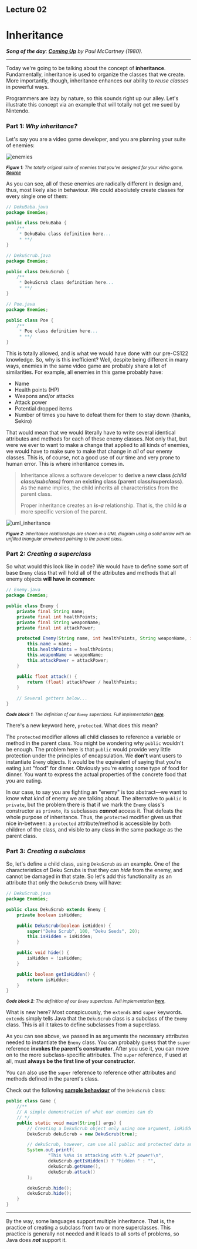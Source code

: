 ## Lecture 02

# Inheritance

***Song of the day***: _[**Coming Up**](https://youtu.be/g5nzLQ63c9E) by Paul McCartney (1980)._

---

Today we're going to be talking about the concept of **inheritance**. Fundamentally, inheritance is used to organize 
the classes that we create. More importantly, though, inheritance enhances our ability to _reuse classes_ in powerful 
ways.

Programmers are lazy by nature, so this sounds right up our alley. Let's illustrate this concept via an example that
will totally not get me sued by Nintendo.

### Part 1: _Why inheritance?_

Let's say you are a video game developer, and you are planning your suite of enemies:

![enemies](assets/enemies.jpg)

<sub>_**Figure 1**: The totally original suite of enemies that you've designed for your video game. 
[**Source**](https://twitter.com/VGArtAndTidbits/status/921422498872348672?s=20)_ </sub>

As you can see, all of these enemies are radically different in design and, thus, most likely also in behaviour. We 
could absolutely create classes for every single one of them:

```java
// DekuBaba.java
package Enemies;

public class DekuBaba {
    /**
     * DekuBaba class definition here...
     * **/
}
```

```java
// DekuScrub.java
package Enemies;

public class DekuScrub {
    /**
     * DekuScrub class definition here...
     * **/
}
```

```java
// Poe.java
package Enemies;

public class Poe {
    /**
     * Poe class definition here...
     * **/
}
```

This is totally allowed, and is what we would have done with our pre-CS122 knowledge. So, why is this inefficient? Well,
despite being different in many ways, enemies in the same video game are probably share a lot of similarities. For
example, all enemies in this game probably have:

- Name
- Health points (HP)
- Weapons and/or attacks
- Attack power
- Potential dropped items
- Number of times you have to defeat them for them to stay down (thanks, Sekiro)

That would mean that we would literally have to write several identical attributes and methods for each of these enemy
classes. Not only that, but were we ever to want to make a change that applied to all kinds of enemies, we would have to
make sure to make that change in *all* of our enemy classes. This is, of course, not a good use of our time and very 
prone to human error. This is where inheritance comes in.

> Inheritance allows a software developer to **derive a new class _(child class/subclass)_ from an existing class 
> (parent class/superclass)**.
> As the name implies, the child inherits all characteristics from the parent class.
> 
> Proper inheritance creates an ***is-a*** relationship. That is, the child ***is a*** more specific version of the 
> parent.

![uml_inheritance](assets/uml_inheritance.png)

<sub>_**Figure 2**: Inheritance relationships are shown in a UML diagram using a solid arrow with an unfilled triangular
arrowhead pointing to the parent class._</sub>

### Part 2: _Creating a superclass_

So what would this look like in code? We would have to define some sort of base `Enemy` class that will hold all of the
attributes and methods that all enemy objects **will have in common**:

```java
// Enemy.java
package Enemies;

public class Enemy {
    private final String name;
    private final int healthPoints;
    private final String weaponName;
    private final int attackPower;

    protected Enemy(String name, int healthPoints, String weaponName, int attackPower) {
        this.name = name;
        this.healthPoints = healthPoints;
        this.weaponName = weaponName;
        this.attackPower = attackPower;
    }

    public float attack() {
        return (float) attackPower / healthPoints;
    }
    
    // Several getters below...
}
```

<sub>_**Code block 1**: The definition of our `Enemy` superclass. Full implementation 
[**here**](src/Enemies/Enemy.java)._</sub>

There's a new keyword here, `protected`. What does this mean?

The `protected` modifier allows all child classes to reference a variable or method in the parent class. You might be 
wondering why `public` wouldn't be enough. The problem here is that `public` would provide very little protection under 
the principles of encapsulation. We **don't** want users to instantiate `Enemy` objects. It would be the equivalent of 
saying that you're eating just "food" for dinner. Obviously you're eating some type of food for dinner. You want to 
express the actual properties of the concrete food that you are eating.

In our case, to say you are fighting an "enemy" is too abstract—we want to know what _kind_ of enemy we are talking 
about. The alternative to `public` is `private`, but the problem there is that if we mark the `Enemy` class's 
constructor as `private`, its subclasses ***cannot*** access it. That defeats the whole purpose of inheritance. Thus,
the `protected` modifier gives us that nice in-between: a `protected` attribute/method is accessible by both children of
the class, and visible to any class in the same package as the parent class.

### Part 3: _Creating a subclass_

So, let's define a child class, using `DekuScrub` as an example. One of the characteristics of Deku Scrubs is that they
can *hide* from the enemy, and cannot be damaged in that state. So let's add this functionality as an attribute that
only the `DekuScrub` `Enemy` will have:

```java
// DekuScrub.java
package Enemies;

public class DekuScrub extends Enemy {
    private boolean isHidden;

    public DekuScrub(boolean isHidden) {
        super("Deku Scrub", 100, "Deku Seeds", 20);
        this.isHidden = isHidden;
    }

    public void hide() {
        isHidden = !isHidden;
    }

    public boolean getIsHidden() {
        return isHidden;
    }
}
```

<sub>_**Code block 2**: The definition of our `Enemy` superclass. Full implementation
[**here**](src/Enemies/DekuScrub.java)._</sub>


What is new here? Most conspicuously, the `extends` and `super` keywords. `extends` simply tells Java that the 
`DekuScrub` class is a subclass of the `Enemy` class. This is all it takes to define subclasses from a superclass.

As you can see above, we passed in as arguments the necessary attributes needed to instantiate the `Enemy` class. You 
can probably guess that the `super` reference **invokes the parent's constructor**. After you use it, you can move on to
the more subclass-specific attributes. The `super` reference, if used at all, must **always be the first line of your
constructor**.

You can also use the `super` reference to reference other attributes and methods defined in the parent's class.

Check out the following [**sample behaviour**](src/Game.java) of the `DekuScrub` class:

```java
public class Game {
    //**
    // A simple demonstration of what our enemies can do
    // */
    public static void main(String[] args) {
        // Creating a DekuScrub object only using one argument, isHidden
        DekuScrub dekuScrub = new DekuScrub(true);

        // dekuScrub, however, can use all public and protected data and methods defined in the Enemy class
        System.out.printf(
                "This %s%s is attacking with %.2f power!\n",
                dekuScrub.getIsHidden() ? "hidden " : "",
                dekuScrub.getName(),
                dekuScrub.attack()
        );

        dekuScrub.hide();
        dekuScrub.hide();
    }
}
```

---

By the way, some languages support multiple inheritance. That is, the practice of creating a subclass from two or more
superclasses. This practice is generally not needed and it leads to all sorts of problems, so Java does ***not*** 
support it.